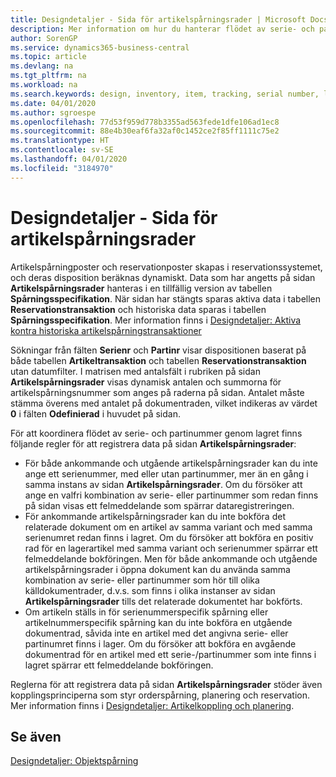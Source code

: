 ```yaml
---
title: Designdetaljer - Sida för artikelspårningsrader | Microsoft Docs
description: Mer information om hur du hanterar flödet av serie- och partinummer i lagret.
author: SorenGP
ms.service: dynamics365-business-central
ms.topic: article
ms.devlang: na
ms.tgt_pltfrm: na
ms.workload: na
ms.search.keywords: design, inventory, item, tracking, serial number, lot number
ms.date: 04/01/2020
ms.author: sgroespe
ms.openlocfilehash: 77d53f959d778b3355ad563fede1dfe106ad1ec8
ms.sourcegitcommit: 88e4b30eaf6fa32af0c1452ce2f85ff1111c75e2
ms.translationtype: HT
ms.contentlocale: sv-SE
ms.lasthandoff: 04/01/2020
ms.locfileid: "3184970"
---
```

# <a name="design-details-item-tracking-lines-page"></a>Designdetaljer - Sida för artikelspårningsrader
Artikelspårningposter och reservationposter skapas i reservationssystemet, och deras disposition beräknas dynamiskt. Data som har angetts på sidan **Artikelspårningsrader** hanteras i en tillfällig version av tabellen **Spårningsspecifikation**. När sidan har stängts sparas aktiva data i tabellen **Reservationstransaktion** och historiska data sparas i tabellen **Spårningsspecifikation**. Mer information finns i [Designdetaljer: Aktiva kontra historiska artikelspårningstransaktioner](design-details-active-versus-historic-item-tracking-entries.md)  
  
Sökningar från fälten **Serienr** och **Partinr** visar dispositionen baserat på både tabellen **Artikeltransaktion** och tabellen **Reservationstransaktion** utan datumfilter. I matrisen med antalsfält i rubriken på sidan **Artikelspårningsrader** visas dynamisk antalen och summorna för artikelspårningsnummer som anges på raderna på sidan. Antalet måste stämma överens med antalet på dokumentraden, vilket indikeras av värdet **0** i fälten **Odefinierad** i huvudet på sidan.  
  
För att koordinera flödet av serie- och partinummer genom lagret finns följande regler för att registrera data på sidan **Artikelspårningsrader**:  
  
* För både ankommande och utgående artikelspårningsrader kan du inte ange ett serienummer, med eller utan partinummer, mer än en gång i samma instans av sidan **Artikelspårningsrader**. Om du försöker att ange en valfri kombination av serie- eller partinummer som redan finns på sidan visas ett felmeddelande som spärrar dataregistreringen.  
* För ankommande artikelspårningsrader kan du inte bokföra det relaterade dokument om en artikel av samma variant och med samma serienumret redan finns i lagret. Om du försöker att bokföra en positiv rad för en lagerartikel med samma variant och serienummer spärrar ett felmeddelande bokföringen. Men för både ankommande och utgående artikelspårningsrader i öppna dokument kan du använda samma kombination av serie- eller partinummer som hör till olika källdokumentrader, d.v.s. som finns i olika instanser av sidan **Artikelspårningsrader** tills det relaterade dokumentet har bokförts.  
* Om artikeln ställs in för serienummerspecifik spårning eller artikelnummerspecifik spårning kan du inte bokföra en utgående dokumentrad, såvida inte en artikel med det angivna serie- eller partinumret finns i lager. Om du försöker att bokföra en avgående dokumentrad för en artikel med ett serie-/partinummer som inte finns i lagret spärrar ett felmeddelande bokföringen.  
  
Reglerna för att registrera data på sidan **Artikelspårningsrader** stöder även kopplingsprinciperna som styr orderspårning, planering och reservation. Mer information finns i [Designdetaljer: Artikelkoppling och planering](design-details-item-tracking-and-planning.md).  
  
## <a name="see-also"></a>Se även  
[Designdetaljer: Objektspårning](design-details-item-tracking.md)